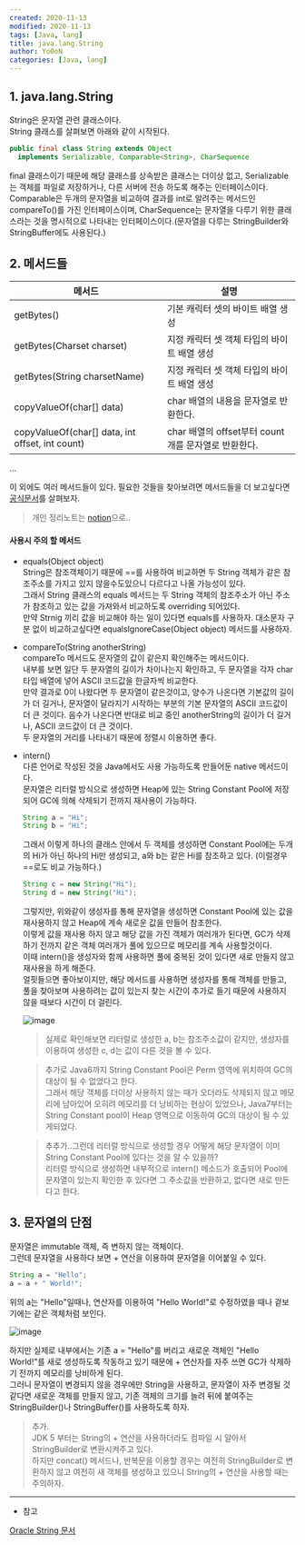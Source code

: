 ```yaml
---
created: 2020-11-13
modified: 2020-11-13
tags: [Java, lang]
title: java.lang.String
author: Yo0oN
categories: [Java, lang]
---
```


## 1. java.lang.String

String은 문자열 관련 클래스이다.    
String 클래스를 살펴보면 아래와 같이 시작된다.    
```java
public final class String extends Object
  implements Serializable, Comparable<String>, CharSequence
```

final 클래스이기 때문에 해당 클래스를 상속받은 클래스는 더이상 없고, Serializable는 객체를 파일로 저장하거나, 다른 서버에 전송 하도록 해주는 인터페이스이다.    
Comparable은 두개의 문자열을 비교하여 결과를 int로 알려주는 메서드인 compareTo()를 가진 인터페이스이며,
CharSequence는 문자열을 다루기 위한 클래스라는 것을 명시적으로 나타내는 인터페이스이다.(문자열을 다루는 StringBuilder와 StringBuffer에도 사용된다.)


## 2. 메서드들

|메서드|설명|
|----|----|
|getBytes()|기본 캐릭터 셋의 바이트 배열 생성|
|getBytes(Charset charset)|지정 캐릭터 셋 객체 타입의 바이트 배열 생성|
|getBytes(String charsetName)|지정 캐릭터 셋 객체 타입의 바이트 배열 생성|
|copyValueOf(char[] data)|char 배열의 내용을 문자열로 반환한다.|
|copyValueOf(char[] data, int offset, int count)|char 배열의 offset부터 count개를 문자열로 반환한다.|
...

이 외에도 여러 메서드들이 있다. 필요한 것들을 찾아보려면  메서드들을 더 보고싶다면 [공식문서](https://docs.oracle.com/en/java/javase/13/docs/api/java.base/java/lang/String.html)를 살펴보자.
> 개인 정리노트는 [notion](https://www.notion.so/yoonstechstudy/String-Class-52673cdd1a0f453bac3d227e7f66ae46)으로..


#### 사용시 주의 할 메서드

- equals(Object object)    
  String은 참조객체이기 때문에 ==를 사용하여 비교하면 두 String 객체가 같은 참조주소를 가지고 있지 않을수도있으니 다르다고 나올 가능성이 있다.<br>
  그래서 String 클래스의 equals 메서드는 두 String 객체의 참조주소가 아닌 주소가 참조하고 있는 값을 가져와서 비교하도록 overriding 되어있다.<br>
  만약 Strnig 끼리 값을 비교해야 하는 일이 있다면 equals를 사용하자. 대소문자 구분 없이 비교하고싶다면 equalsIgnoreCase(Object object) 메서드를 사용하자.

- compareTo(String anotherString)    
  compareTo 메서드도 문자열의 값이 같은지 확인해주는 메서드이다.<br>
  내부를 보면 일단 두 분자열의 길이가 차이나는지 확인하고, 두 문자열을 각자 char 타입 배열에 넣어 ASCII 코드값을 한글자씩 비교한다.<br>
  만약 결과로 0이 나왔다면 두 문자열이 같은것이고, 양수가 나온다면 기본값의 길이가 더 길거나, 문자열이 달라지기 시작하는 부분의 기본 문자열의 ASCII 코드값이 더 큰 것이다.
  음수가 나온다면 반대로 비교 중인 anotherString의 길이가 더 길거나, ASCII 코드값이 더 큰 것이다.<br>
  두 문자열의 거리를 나타내기 때문에 정렬시 이용하면 좋다.

- intern()    
  다른 언어로 작성된 것을 Java에서도 사용 가능하도록 만들어둔 native 메서드이다.<br>
  문자열은 리터럴 방식으로 생성하면 Heap에 있는 String Constant Pool에 저장되어 GC에 의해 삭제되기 전까지 재사용이 가능하다.<br>
  ```java
  String a = "Hi";
  String b = "Hi";
  ```
  그래서 이렇게 하나의 클래스 안에서 두 객체를 생성하면 Constant Pool에는 두개의 Hi가 아닌 하나의 Hi만 생성되고, a와 b는 같은 Hi를 참조하고 있다. (이럴경우 ==로도 비교 가능하다.)    
  ```java
  String c = new String("Hi");
  String d = new String("Hi");
  ```
  그렇지만, 위와같이 생성자를 통해 문자열을 생성하면 Constant Pool에 있는 값을 재사용하지 않고 Heap에 계속 새로운 값을 만들어 참조한다.    
  이렇게 값을 재사용 하지 않고 해당 값을 가진 객체가 여러개가 된다면, GC가 삭제하기 전까지 같은 객체 여러개가 풀에 있으므로 메모리를 계속 사용할것이다.    
  이때 intern()을 생성자와 함께 사용하면 풀에 중복된 것이 있다면 새로 만들지 않고 재사용을 하게 해준다.    
  얼핏들으면 좋아보이지만, 해당 메서드를 사용하면 생성자를 통해 객체를 만들고, 풀을 찾아보며 사용하려는 값이 있는지 찾는 시간이 추가로 들기 때문에 사용하지 않을 때보다 시간이 더 걸린다.    
  
  ![image](https://user-images.githubusercontent.com/53729311/123449880-0ae05d00-d617-11eb-8d7f-14bf2f416800.png)    
  > 실제로 확인해보면 리터럴로 생성한 a, b는 참조주소값이 같지만, 생성자를 이용하여 생성한 c, d는 값이 다른 것을 볼 수 있다.
  
  > 추가로 Java6까지 String Constant Pool은 Perm 영역에 위치하여 GC의 대상이 될 수 없었다고 한다.    
  > 그래서 해당 객체를 더이상 사용하지 않는 때가 오더라도 삭제되지 않고 메모리에 남아있어 오히려 메모리를 더 낭비하는 현상이 있었으나,
  Java7부터는 String Constant pool이 Heap 영역으로 이동하여 GC의 대상이 될 수 있게되었다.    
  
  > 추추가..그런데 리터럴 방식으로 생성할 경우 어떻게 해당 문자열이 이미 String Constant Pool에 있다는 것을 알 수 있을까?    
  > 리터럴 방식으로 생성하면 내부적으로 intern() 메소드가 호출되어 Pool에 문자열이 있는지 확인한 후 있다면 그 주소값을 반환하고, 없다면 새로 만든다고 한다.


## 3. 문자열의 단점

문자열은 immutable 객체, 즉 변하지 않는 객체이다.    
그런데 문자열을 사용하다 보면 + 연산을 이용하여 문자열을 이어붙일 수 있다.    
```java
String a = "Hello";
a = a + " World!";
```
위의 a는 "Hello"일때나, 연산자를 이용하여 "Hello World!"로 수정하였을 때나 겉보기에는 같은 객체처럼 보인다.    

![image](https://user-images.githubusercontent.com/53729311/123450588-dde07a00-d617-11eb-820e-98b3dcea5178.png)

하지만 실제로 내부에서는 기존 a = "Hello"를 버리고 새로운 객체인 "Hello World!"를 새로 생성하도록 작동하고 있기 때문에 + 연산자를 자주 쓰면 GC가 삭제하기 전까지 메모리를 낭비하게 된다.<br>
그러니 문자열이 변경되지 않을 경우에만 String을 사용하고, 문자열이 자주 변경될 것 같다면 새로운 객체를 만들지 않고, 기존 객체의 크기를 늘려 뒤에 붙여주는 StringBuilder()나 StringBuffer()를 사용하도록 하자.<br>

> 추가.    
> JDK 5 부터는 String의 + 연산을 사용하더라도 컴파일 시 알아서 StringBuilder로 변환시켜주고 있다.    
> 하지만 concat() 메서드나, 반복문을 이용할 경우는 여전히 StringBuilder로 변환하지 않고 여전히 새 객체를 생성하고 있으니 String의 + 연산을 사용할 때는 주의하자.


-----

- 참고

[Oracle String 문서](https://docs.oracle.com/en/java/javase/13/docs/api/java.base/java/lang/String.html)
